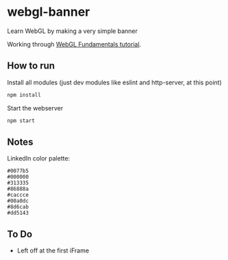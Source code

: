 # webgl-banner

Learn WebGL by making a very simple banner

Working through [WebGL Fundamentals tutorial](https://webglfundamentals.org/webgl/lessons/webgl-fundamentals.html).

## How to run

Install all modules (just dev modules like eslint and http-server, at this point)

```sh
npm install
```

Start the webserver

```sh
npm start
```

## Notes

LinkedIn color palette:

```text
#0077b5
#000000
#313335
#86888a
#caccce
#00a0dc
#8d6cab
#dd5143
```

## To Do

- Left off at the first iFrame
